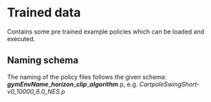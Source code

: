 # Trained data
Contains some pre trained example policies which can be loaded and executed.
## Naming schema
The naming of the policy files follows the given schema:
***gymEnvName***\_***horizon***\_***clip***\_***algorithm***.p,
e.g. *CartpoleSwingShort-v0_10000_6.0_NES.p*
